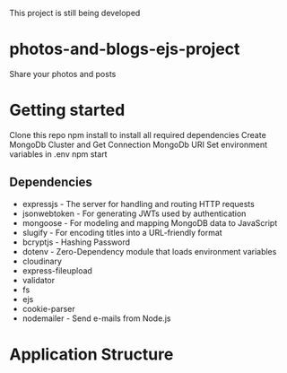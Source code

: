 This project is still being developed

# photos-and-blogs-ejs-project
Share your photos and posts



# Getting started

Clone this repo
npm install to install all required dependencies
Create MongoDb Cluster and Get Connection MongoDb URI
Set environment variables in .env 
npm start

## Dependencies

- expressjs - The server for handling and routing HTTP requests
- jsonwebtoken - For generating JWTs used by authentication
- mongoose - For modeling and mapping MongoDB data to JavaScript
- slugify - For encoding titles into a URL-friendly format
- bcryptjs - Hashing Password
- dotenv - Zero-Dependency module that loads environment variables
- cloudinary 
- express-fileupload
- validator
- fs
- ejs
- cookie-parser
- nodemailer - Send e-mails from Node.js
 

# Application Structure
